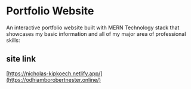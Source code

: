 # Portfolio Website

An interactive portfolio website built with MERN Technology stack that showcases my basic information and all of my major area of professional skills:

## site link

[https://nicholas-kipkoech.netlify.app/](https://odhiamborobertnester.online/)
